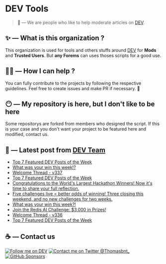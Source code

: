 # DEV Tools

> 🔧 — We are people who like to help moderate articles on [DEV](https://dev.to).

## ✨ — What is this organization ?

This organization is used for tools and others stuffs around [DEV](https://dev.to) for **Mods** and **Trusted Users**. But __any Forems__ can uses thoses scripts for a good use.


## 💪🏼 — How I can help ?

You can fully contribute to the projects by following the respective guidelines. Feel free to create issues and make PR if necessary. 🎉

## 😶 — My repository is here, but I don't like to be here

Some repositorys are forked from members who designed the script. If this is your case and you don't want your project to be featured here and modified, contact us.

## 📝 — Latest post from [DEV Team](https://dev.to/devteam)

<!-- BLOG-POST-LIST:START -->
- [Top 7 Featured DEV Posts of the Week](https://dev.to/devteam/top-7-featured-dev-posts-of-the-week-4pmf)
- [What was your win this week!?](https://dev.to/devteam/what-was-your-win-this-week-n0)
- [Welcome Thread - v337](https://dev.to/devteam/welcome-thread-v337-4efm)
- [Top 7 Featured DEV Posts of the Week](https://dev.to/devteam/top-7-featured-dev-posts-of-the-week-1490)
- [Congratulations to the World&#39;s Largest Hackathon Winners! Now it&#39;s time to share your full reflection.](https://dev.to/devteam/congratulations-to-the-worlds-largest-hackathon-winners-now-its-time-to-share-your-full-3df8)
- [Five challenges live = better odds of winning! Three closing this weekend, and no new challenges for two weeks.](https://dev.to/devteam/five-challenges-live-better-odds-of-winning-three-closing-this-weekend-and-no-new-challenges-10m7)
- [What was your win this week?!](https://dev.to/devteam/what-was-your-win-this-week-51ja)
- [Join the Redis AI Challenge: $3,000 in Prizes!](https://dev.to/devteam/join-the-redis-ai-challenge-3000-in-prizes-3oj2)
- [Welcome Thread - v336](https://dev.to/devteam/welcome-thread-v336-1jd8)
- [Top 7 Featured DEV Posts of the Week](https://dev.to/devteam/top-7-featured-dev-posts-of-the-week-3ok7)
<!-- BLOG-POST-LIST:END -->


## ☕ — Contact us

[![Follow me on DEV](https://img.shields.io/badge/dev.to-%2308090A.svg?&style=for-the-badge&logo=dev.to&logoColor=white&alt=devto)](https://dev.to/thomasbnt)
[![Contact me on Twitter @Thomasbnt_](https://img.shields.io/badge/Contact%20me%20on%20Twitter-%231DA1F2.svg?&style=for-the-badge&logo=twitter&logoColor=white&alt=twitter)](https://twitter.com/messages/1142357270-1142357270?text=Hello,%20I%20contact%20you%20from%20devtotools%20&recipient_id=1142357270) [![GitHub Sponsors](https://img.shields.io/badge/Sponsor%20me-%23EA54AE.svg?&style=for-the-badge&logo=github-sponsors&logoColor=white)](https://github.com/sponsors/thomasbnt)


